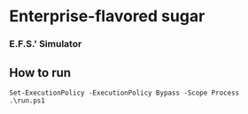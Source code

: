 # Enterprise-flavored sugar
### E.F.S.' Simulator

## How to run

````shell
Set-ExecutionPolicy -ExecutionPolicy Bypass -Scope Process
.\run.ps1
````
